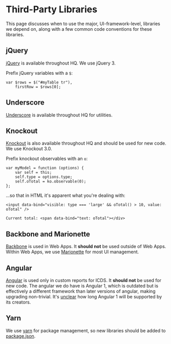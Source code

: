 # Third-Party Libraries

This page discusses when to use the major, UI-framework-level, libraries we depend on, along with a few common code
conventions for these libraries.

## jQuery
[jQuery](https://jquery.com/) is available throughout HQ. We use jQuery 3.

Prefix jQuery variables with a `$`:
```
var $rows = $("#myTable tr"),
    firstRow = $rows[0];
```

## Underscore
[Underscore](http://underscorejs.org/) is available throughout HQ for utilities.

## Knockout
[Knockout](http://knockoutjs.com/) is also available throughout HQ and should be used for new code. We use Knockout 3.0.

Prefix knockout observables with an `o`:

```
var myModel = function (options) {
    var self = this;
    self.type = options.type;
    self.oTotal = ko.observable(0);
};
```

...so that in HTML it's apparent what you're dealing with:

```
<input data-bind="visible: type === 'large' && oTotal() > 10, value: oTotal" />

Current total: <span data-bind="text: oTotal"></div>
```

## Backbone and Marionette
[Backbone](http://backbonejs.org/) is used in Web Apps. It **should not** be used outside of Web Apps. Within Web
Apps, we use [Marionette](http://marionettejs.com/) for most UI management.

## Angular
[Angular](https://angularjs.org/) is used only in custom reports for ICDS. It **should not** be used for new code. The angular we do have is Angular 1, which is outdated but is effectively a different framework than later versions of angular, making upgrading non-trivial. It's [unclear](https://toddmotto.com/future-of-angular-1-x#whats-next-for-angular-1x) how long Angular 1 will be supported by its creators.

## Yarn
We use [yarn](https://classic.yarnpkg.com/en/) for package management, so new libraries should be added to [package.json](https://github.com/dimagi/commcare-hq/blob/master/package.json).
